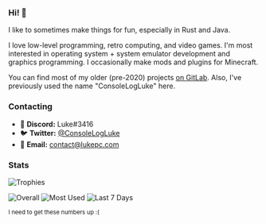 ### Hi! :wave:

I like to sometimes make things for fun, especially in Rust and Java.

<p>

I love low-level programming, retro computing, and video games.
I'm most interested in operating system + system emulator development and graphics programming.
I occasionally make mods and plugins for Minecraft.

</p>

<p>

You can find most of my older (pre-2020) projects [on GitLab](https://gitlab.com/devluke).
Also, I've previously used the name "ConsoleLogLuke" here.

</p>

### Contacting

* :space_invader: **Discord:** Luke#3416
* :bird: **Twitter:** [@ConsoleLogLuke](https://twitter.com/ConsoleLogLuke)
* :e-mail: **Email:** [contact@lukepc.com](mailto:contact@lukepc.com)

### Stats

<p>
    <picture>
        <source media="(prefers-color-scheme: dark)" srcset="https://github-profile-trophy.vercel.app/?username=TheLukeGuy&title=MultiLanguage%2CAllSuperRank%2CAncientUser%2CLongTimeUser%2COrganizations%2CStars%2CCommits%2CFollowers%2CIssues%2CPullRequest%2CRepositories&column=-1&no-bg=true&no-frame=true&theme=darkhub">
        <img alt="Trophies" src="https://github-profile-trophy.vercel.app/?username=TheLukeGuy&title=MultiLanguage%2CAllSuperRank%2CAncientUser%2CLongTimeUser%2COrganizations%2CStars%2CCommits%2CFollowers%2CIssues%2CPullRequest%2CRepositories&column=-1&no-bg=true&no-frame=true">
    </picture>
</p>

<p>
    <picture>
        <source media="(prefers-color-scheme: dark)" srcset="https://github-readme-stats.vercel.app/api/?username=TheLukeGuy&bg_color=00000000&hide_border=true&hide_rank=true&show_icons=true&count_private=true&custom_title=Overall&theme=dark">
        <img align="top" alt="Overall" src="https://github-readme-stats.vercel.app/api/?username=TheLukeGuy&bg_color=00000000&hide_border=true&hide_rank=true&show_icons=true&count_private=true&custom_title=Overall">
    </picture>
    <picture>
        <source media="(prefers-color-scheme: dark)" srcset="https://github-readme-stats.vercel.app/api/top-langs/?username=TheLukeGuy&bg_color=00000000&hide_border=true&layout=compact&langs_count=6&custom_title=Most%20Used&theme=dark">
        <img align="top" alt="Most Used" src="https://github-readme-stats.vercel.app/api/top-langs/?username=TheLukeGuy&bg_color=00000000&hide_border=true&layout=compact&langs_count=6&custom_title=Most%20Used">
    </picture>
    <picture>
        <source media="(prefers-color-scheme: dark)" srcset="https://github-readme-stats.vercel.app/api/wakatime/?username=TheLukeGuy&bg_color=00000000&hide_border=true&custom_title=Last%207%20Days&layout=compact&range=last_7_days&theme=dark">
        <img align="top" alt="Last 7 Days" src="https://github-readme-stats.vercel.app/api/wakatime/?username=TheLukeGuy&bg_color=00000000&hide_border=true&custom_title=Last%207%20Days&layout=compact&range=last_7_days">
    </picture>
</p>

<sup>I need to get these numbers up :(</sup>
